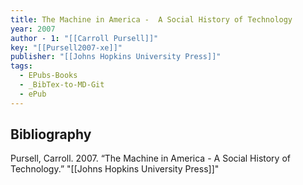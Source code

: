 ```yaml
---
title: The Machine in America -  A Social History of Technology
year: 2007
author - 1: "[[Carroll Pursell]]"
key: "[[Pursell2007-xe]]"
publisher: "[[Johns Hopkins University Press]]"
tags:
  - EPubs-Books
  - _BibTex-to-MD-Git
  - ePub
---
```


## Bibliography
Pursell, Carroll. 2007. “The Machine in America -  A Social History of Technology.” "[[Johns Hopkins University Press]]"